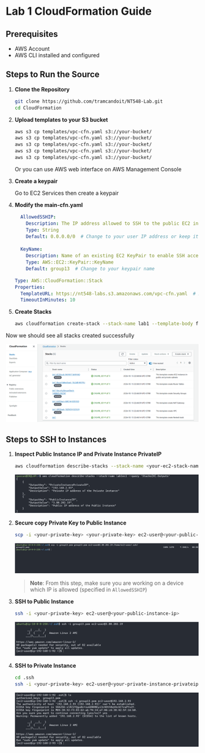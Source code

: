 # Lab 1 CloudFormation Guide

## Prerequisites
- AWS Account
- AWS CLI installed and configured

## Steps to Run the Source

1. **Clone the Repository**
    ```sh
    git clone https://github.com/tramcandoit/NT548-Lab.git
    cd CloudFormation
    ```

2. **Upload templates to your S3 bucket**
    ```sh
    aws s3 cp templates/vpc-cfn.yaml s3://your-bucket/
    aws s3 cp templates/vpc-cfn.yaml s3://your-bucket/
    aws s3 cp templates/vpc-cfn.yaml s3://your-bucket/
    aws s3 cp templates/vpc-cfn.yaml s3://your-bucket/
    aws s3 cp templates/vpc-cfn.yaml s3://your-bucket/
    ```
    Or you can use AWS web interface on AWS Management Console

3. **Create a keypair**
   
   Go to EC2 Services then create a keypair

4. **Modify the main-cfn.yaml**
    ```yaml
      AllowedSSHIP:
        Description: The IP address allowed to SSH to the public EC2 instances
        Type: String
        Default: 0.0.0.0/0  # Change to your user IP address or keep it if you want the Public Instance be able to SSH from anywhere.

      KeyName:
        Description: Name of an existing EC2 KeyPair to enable SSH access to the instances
        Type: AWS::EC2::KeyPair::KeyName
        Default: group13  # Change to your keypair name
    ```
    ```yaml
    Type: AWS::CloudFormation::Stack
    Properties:
      TemplateURL: https://nt548-labs.s3.amazonaws.com/vpc-cfn.yaml  # Replace all TemplateURL with path/to/your/<stack>-cfn.yaml
      TimeoutInMinutes: 10
    ```

5. **Create Stacks**
    ```sh
    aws cloudformation create-stack --stack-name lab1 --template-body file://main-cfn.yaml
    ```
Now we should see all stacks created successfully

![nested-stacks-success](docs/assets/img-1.png)

## Steps to SSH to Instances

1. **Inspect Public Instance IP and Private Instance PrivateIP**
    ```sh
    aws cloudformation describe-stacks --stack-name <your-ec2-stack-name> --query 'Stacks[0].Outputs'
    ```
    ![ip-checking](docs/assets/img-2.png)

2. **Secure copy Private Key to Public Instance**
    ```sh
    scp -i <your-private-key> <your-private-key> ec2-user@<your-public-instance-ip>:/home/ec2-user/.ssh/
    ```
    ![scp](docs/assets/img-3.png)

    > **Note**: From this step, make sure you are working on a device which IP is allowed (specified in `AllowedSSHIP`)

3. **SSH to Public Instance**
    ```sh
    ssh -i <your-private-key> ec2-user@<your-public-instance-ip>
    ```
    ![scp](docs/assets/img-4.png)

4. **SSH to Private Instance**
    ```sh
    cd .ssh
    ssh -i <your-private-key> ec2-user@<your-private-instance-privateip>
    ```
    ![scp](docs/assets/img-5.png)